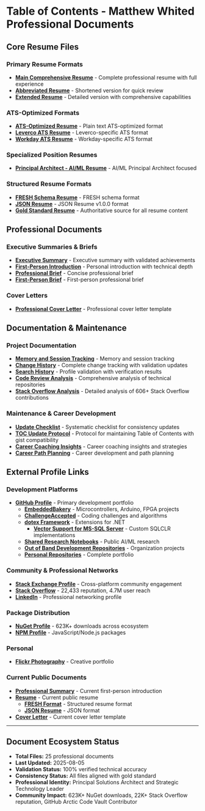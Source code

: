 # Table of Contents - Matthew Whited Professional Documents

## Core Resume Files

### Primary Resume Formats
- **[Main Comprehensive Resume](https://gist.github.com/mwwhited/a40bb3f3069cee86bedfdeccd4aff872#file-matthewwhited-resume-md)** - Complete professional resume with full experience
- **[Abbreviated Resume](https://gist.github.com/mwwhited/a40bb3f3069cee86bedfdeccd4aff872#file-matthewwhited-resumeabbreviated-md)** - Shortened version for quick review
- **[Extended Resume](https://gist.github.com/mwwhited/a40bb3f3069cee86bedfdeccd4aff872#file-matthewwhited-resumeextended-md)** - Detailed version with comprehensive capabilities

### ATS-Optimized Formats
- **[ATS-Optimized Resume](https://gist.github.com/mwwhited/a40bb3f3069cee86bedfdeccd4aff872#file-matthewwhited-resumeats-txt)** - Plain text ATS-optimized format
- **[Leverco ATS Resume](https://gist.github.com/mwwhited/a40bb3f3069cee86bedfdeccd4aff872#file-matthewwhited-resume-ats-leverco-md)** - Leverco-specific ATS format
- **[Workday ATS Resume](https://gist.github.com/mwwhited/a40bb3f3069cee86bedfdeccd4aff872#file-matthewwhited-resume-ats-workday-md)** - Workday-specific ATS format

### Specialized Position Resumes
- **[Principal Architect - AI/ML Resume](https://gist.github.com/mwwhited/a40bb3f3069cee86bedfdeccd4aff872#file-matthewwhited-resume-principalarchitectai-ml-md)** - AI/ML Principal Architect focused

### Structured Resume Formats
- **[FRESH Schema Resume](https://gist.github.com/mwwhited/a40bb3f3069cee86bedfdeccd4aff872#file-zz_matthewwhited-resume-fresh-yaml)** - FRESH schema format
- **[JSON Resume](https://gist.github.com/mwwhited/a40bb3f3069cee86bedfdeccd4aff872#file-zz_matthewwhited-resume-jsonresume-json)** - JSON Resume v1.0.0 format
- **[Gold Standard Resume](https://gist.github.com/mwwhited/a40bb3f3069cee86bedfdeccd4aff872#file-zz_matthewwhited-resume-goldstandard-md)** - Authoritative source for all resume content

## Professional Documents

### Executive Summaries & Briefs
- **[Executive Summary](https://gist.github.com/mwwhited/a40bb3f3069cee86bedfdeccd4aff872#file-aab_matthewwhited-summary-md)** - Executive summary with validated achievements
- **[First-Person Introduction](https://gist.github.com/mwwhited/a40bb3f3069cee86bedfdeccd4aff872#file-aab_matthewwhited-firstperson-md)** - Personal introduction with technical depth
- **[Professional Brief](https://gist.github.com/mwwhited/a40bb3f3069cee86bedfdeccd4aff872#file-_matthewwhited-brief-md)** - Concise professional brief
- **[First-Person Brief](https://gist.github.com/mwwhited/a40bb3f3069cee86bedfdeccd4aff872#file-_matthewwhited-brief-firstperson-md)** - First-person professional brief

### Cover Letters
- **[Professional Cover Letter](https://gist.github.com/mwwhited/a40bb3f3069cee86bedfdeccd4aff872#file-za_matthewwhited-coverletter-md)** - Professional cover letter template

## Documentation & Maintenance

### Project Documentation
- **[Memory and Session Tracking](https://gist.github.com/mwwhited/a40bb3f3069cee86bedfdeccd4aff872#file-zzz_claude-md)** - Memory and session tracking
- **[Change History](https://gist.github.com/mwwhited/a40bb3f3069cee86bedfdeccd4aff872#file-zzz_change_history-md)** - Complete change tracking with validation updates
- **[Search History](https://gist.github.com/mwwhited/a40bb3f3069cee86bedfdeccd4aff872#file-zzz_search_history-md)** - Profile validation with verification results
- **[Code Review Analysis](https://gist.github.com/mwwhited/a40bb3f3069cee86bedfdeccd4aff872#file-zzz_code_review-md)** - Comprehensive analysis of technical repositories
- **[Stack Overflow Analysis](https://gist.github.com/mwwhited/a40bb3f3069cee86bedfdeccd4aff872#file-zzz_stack_overflow-md)** - Detailed analysis of 606+ Stack Overflow contributions

### Maintenance & Career Development
- **[Update Checklist](https://gist.github.com/mwwhited/a40bb3f3069cee86bedfdeccd4aff872#file-zzz_update_all-md)** - Systematic checklist for consistency updates
- **[TOC Update Protocol](https://gist.github.com/mwwhited/a40bb3f3069cee86bedfdeccd4aff872#file-zzz_update_toc-md)** - Protocol for maintaining Table of Contents with gist compatibility
- **[Career Coaching Insights](https://gist.github.com/mwwhited/a40bb3f3069cee86bedfdeccd4aff872#file-zzz_career_coach-md)** - Career coaching insights and strategies
- **[Career Path Planning](https://gist.github.com/mwwhited/a40bb3f3069cee86bedfdeccd4aff872#file-zzz_career_path-md)** - Career development and path planning

## External Profile Links

### Development Platforms
- **[GitHub Profile](https://github.com/mwwhited)** - Primary development portfolio
  - **[EmbeddedBakery](https://github.com/mwwhited/EmbeddedBakery)** - Microcontrollers, Arduino, FPGA projects
  - **[ChallengeAccepted](https://github.com/mwwhited-forks/ChallengeAccepted)** - Coding challenges and algorithms
  - **[dotex Framework](https://github.com/OutOfBandDevelopment/dotex)** - Extensions for .NET
    - **[Vector Support for MS-SQL Server](https://github.com/OutOfBandDevelopment/dotex/tree/main/src/Extensions/OoBDev.Data.Vectors)** - Custom SQLCLR implementations
  - **[Shared Research Notebooks](https://github.com/mwwhited-notes/shared)** - Public AI/ML research
  - **[Out of Band Development Repositories](https://github.com/orgs/OutOfBandDevelopment/repositories)** - Organization projects
  - **[Personal Repositories](https://github.com/mwwhited?tab=repositories)** - Complete portfolio

### Community & Professional Networks
- **[Stack Exchange Profile](https://stackexchange.com/users/32329/matthew-whited)** - Cross-platform community engagement
- **[Stack Overflow](http://stackoverflow.com/users/89586/matthew-whited)** - 22,433 reputation, 4.7M user reach
- **[LinkedIn](https://www.linkedin.com/in/mwwhited/)** - Professional networking profile

### Package Distribution
- **[NuGet Profile](https://www.nuget.org/profiles/mwwhited/)** - 623K+ downloads across ecosystem
- **[NPM Profile](https://www.npmjs.com/~mwwhited)** - JavaScript/Node.js packages

### Personal
- **[Flickr Photography](http://www.flickr.com/photos/mwwhited/)** - Creative portfolio

### Current Public Documents
- **[Professional Summary](https://gist.github.com/mwwhited/a40bb3f3069cee86bedfdeccd4aff872#file-aab_matthewwhited-firstperson-md)** - Current first-person introduction
- **[Resume](https://gist.github.com/mwwhited/a40bb3f3069cee86bedfdeccd4aff872#file-matthewwhited-resume-md)** - Current public resume
  - **[FRESH Format](https://gist.github.com/mwwhited/a40bb3f3069cee86bedfdeccd4aff872#file-zz_matthewwhited-resume-fresh-yaml)** - Structured resume format
  - **[JSON Resume](https://gist.github.com/mwwhited/a40bb3f3069cee86bedfdeccd4aff872#file-zz_matthewwhited-resume-jsonresume-json)** - JSON format
- **[Cover Letter](https://gist.github.com/mwwhited/a40bb3f3069cee86bedfdeccd4aff872#file-za_matthewwhited-coverletter-md)** - Current cover letter template

---

## Document Ecosystem Status
- **Total Files:** 25 professional documents
- **Last Updated:** 2025-08-05
- **Validation Status:** 100% verified technical accuracy
- **Consistency Status:** All files aligned with gold standard
- **Professional Identity:** Principal Solutions Architect and Strategic Technology Leader
- **Community Impact:** 623K+ NuGet downloads, 22K+ Stack Overflow reputation, GitHub Arctic Code Vault Contributor